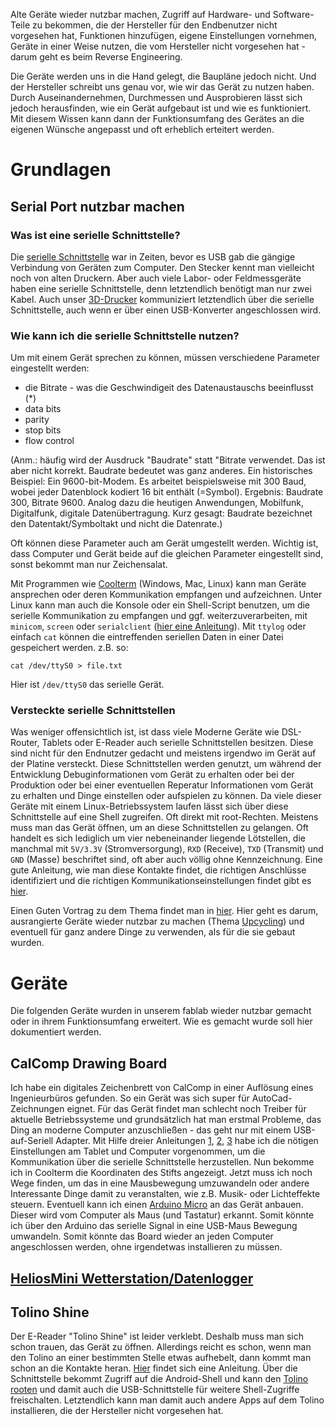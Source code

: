 <onlyinclude>Alte Geräte wieder nutzbar machen, Zugriff auf Hardware-
und Software-Teile zu bekommen, die der Hersteller für den Endbenutzer
nicht vorgesehen hat, Funktionen hinzufügen, eigene Einstellungen
vornehmen, Geräte in einer Weise nutzen, die vom Hersteller nicht
vorgesehen hat - darum geht es beim Reverse Engineering.

Die Geräte werden uns in die Hand gelegt, die Baupläne jedoch nicht. Und
der Hersteller schreibt uns genau vor, wie wir das Gerät zu nutzen
haben. Durch Auseinandernehmen, Durchmessen und Ausprobieren lässt sich
jedoch herausfinden, wie ein Gerät aufgebaut ist und wie es
funktioniert. Mit diesem Wissen kann dann der Funktionsumfang des
Gerätes an die eigenen Wünsche angepasst und oft erheblich erteitert
werden.</onlyinclude>

# Grundlagen

## Serial Port nutzbar machen

### Was ist eine serielle Schnittstelle?

Die [serielle
Schnittstelle](https://de.wikipedia.org/wiki/Serielle_Schnittstelle) war
in Zeiten, bevor es USB gab die gängige Verbindung von Geräten zum
Computer. Den Stecker kennt man vielleicht noch von alten Druckern. Aber
auch viele Labor- oder Feldmessgeräte haben eine serielle Schnittstelle,
denn letztendlich benötigt man nur zwei Kabel. Auch unser
[3D-Drucker](3D-Druck "wikilink") kommuniziert letztendlich über die
serielle Schnittstelle, auch wenn er über einen USB-Konverter
angeschlossen wird.

### Wie kann ich die serielle Schnittstelle nutzen?

Um mit einem Gerät sprechen zu können, müssen verschiedene Parameter
eingestellt werden:

  - die Bitrate - was die Geschwindigeit des Datenaustauschs beeinflusst
    (\*)
  - data bits
  - parity
  - stop bits
  - flow control

(Anm.: häufig wird der Ausdruck "Baudrate" statt "Bitrate verwendet. Das
ist aber nicht korrekt. Baudrate bedeutet was ganz anderes. Ein
historisches Beispiel: Ein 9600-bit-Modem. Es arbeitet beispielsweise
mit 300 Baud, wobei jeder Datenblock kodiert 16 bit enthält (=Symbol).
Ergebnis: Baudrate 300, Bitrate 9600. Analog dazu die heutigen
Anwendungen, Mobilfunk, Digitalfunk, digitale Datenübertragung. Kurz
gesagt: Baudrate bezeichnet den Datentakt/Symboltakt und nicht die
Datenrate.)

Oft können diese Parameter auch am Gerät umgestellt werden. Wichtig ist,
dass Computer und Gerät beide auf die gleichen Parameter eingestellt
sind, sonst bekommt man nur Zeichensalat.

Mit Programmen wie [Coolterm](http://freeware.the-meiers.org/) (Windows,
Mac, Linux) kann man Geräte ansprechen oder deren Kommunikation
empfangen und aufzeichnen. Unter Linux kann man auch die Konsole oder
ein Shell-Script benutzen, um die serielle Kommunikation zu empfangen
und ggf. weiterzuverarbeiten, mit `minicom`, `screen` oder
`serialclient` ([hier eine
Anleitung](https://wiki.archlinux.org/index.php/working_with_the_serial_console)).
Mit `ttylog` oder einfach `cat` können die eintreffenden seriellen Daten
in einer Datei gespeichert werden. z.B. so:

`cat /dev/ttyS0 > file.txt`

Hier ist `/dev/ttyS0` das serielle Gerät.

### Versteckte serielle Schnittstellen

Was weniger offensichtlich ist, ist dass viele Moderne Geräte wie
DSL-Router, Tablets oder E-Reader auch serielle Schnittstellen besitzen.
Diese sind nicht für den Endnutzer gedacht und meistens irgendwo im
Gerät auf der Platine versteckt. Diese Schnittstellen werden genutzt,
um während der Entwicklung Debuginformationen vom Gerät zu erhalten oder
bei der Produktion oder bei einer eventuellen Reperatur Informationen
vom Gerät zu erhalten und Dinge einstellen oder aufspielen zu können. Da
viele dieser Geräte mit einem Linux-Betriebssystem laufen lässt sich
über diese Schnittstelle auf eine Shell zugreifen. Oft direkt mit
root-Rechten. Meistens muss man das Gerät öffnen, um an diese
Schnittstellen zu gelangen. Oft handelt es sich lediglich um vier
nebeneinander liegende Lötstellen, die manchmal mit `5V/3.3V`
(Stromversorgung), `RXD` (Receive), `TXD` (Transmit) und `GND` (Masse)
beschriftet sind, oft aber auch völlig ohne Kennzeichnung. Eine gute
Anleitung, wie man diese Kontakte findet, die richtigen Anschlüsse
identifiziert und die richtigen Kommunikationseinstellungen findet gibt
es
[hier](http://www.devttys0.com/2012/11/reverse-engineering-serial-ports/).

Einen Guten Vortrag zu dem Thema findet man in
[hier](http://www.livediesel.de/?p=581). Hier geht es darum,
ausrangierte Geräte wieder nutzbar zu machen (Thema
[Upcycling](Upcycling "wikilink")) und eventuell für ganz andere Dinge
zu verwenden, als für die sie gebaut wurden.

# Geräte

Die folgenden Geräte wurden in unserem fablab wieder nutzbar gemacht
oder in ihrem Funktionsumfang erweitert. Wie es gemacht wurde soll hier
dokumentiert werden.

## CalComp Drawing Board

Ich habe ein digitales Zeichenbrett von CalComp in einer Auflösung eines
Ingenieurbüros gefunden. So ein Gerät was sich super für
AutoCad-Zeichnungen eignet. Für das Gerät findet man schlecht noch
Treiber für aktuelle Betriebssysteme und grundsätzlich hat man erstmal
Probleme, das Ding an moderne Computer anzuschließen - das geht nur mit
einem USB-auf-Seriell Adapter. Mit Hilfe dreier Anleitungen
[1](http://www.relief.hu/index_5.html),
[2](http://courses.washington.edu/fe450/handbook/Digi_setup.htm),
[3](http://www.softree.com/Help/source/html/terr67of.htm) habe ich die
nötigen Einstellungen am Tablet und Computer vorgenommen, um die
Kommunikation über die serielle Schnittstelle herzustellen. Nun bekomme
ich in Coolterm die Koordinaten des Stifts angezeigt. Jetzt muss ich
noch Wege finden, um das in eine Mausbewegung umzuwandeln oder andere
Interessante Dinge damit zu veranstalten, wie z.B. Musik- oder
Lichteffekte steuern. Eventuell kann ich einen [Arduino
Micro](http://arduino.cc/en/Main/ArduinoBoardMicro) an das Gerät
anbauen. Dieser wird vom Computer als Maus (und Tastatur) erkannt. Somit
könnte ich über den Arduino das serielle Signal in eine USB-Maus
Bewegung umwandeln. Somit könnte das Board wieder an jeden Computer
angeschlossen werden, ohne irgendetwas installieren zu müssen.

## [HeliosMini Wetterstation/Datenlogger](HeliosMini_Wetterstation/Datenlogger "wikilink")

## Tolino Shine

Der E-Reader "Tolino Shine" ist leider verklebt. Deshalb muss man sich
schon trauen, das Gerät zu öffnen. Allerdings reicht es schon, wenn man
den Tolino an einer bestimmten Stelle etwas aufhebelt, dann kommt man
schon an die Kontakte heran. [Hier](http://www.livediesel.de/?p=561)
findet sich eine Anleitung. Über die Schnittstelle bekommt Zugriff auf
die Android-Shell und kann den [Tolino
rooten](http://www.livediesel.de/?p=581) und damit auch die
USB-Schnittstelle für weitere Shell-Zugriffe freischalten. Letztendlich
kann man damit auch andere Apps auf dem Tolino installieren, die der
Hersteller nicht vorgesehen hat.